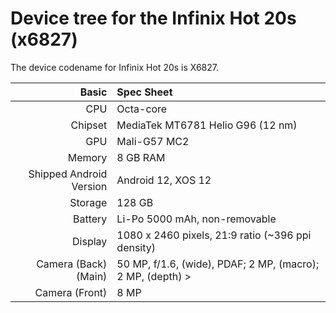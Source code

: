 Device tree for the Infinix Hot 20s (x6827)
=================================================

The device codename for Infinix Hot 20s is X6827.

| Basic                   | Spec Sheet                                                                                                                     |
| -----------------------:|:------------------------------------------------------------------------------------------------------------------------------ |
| CPU                     | Octa-core                                                                                                                      |
| Chipset                 | MediaTek MT6781 Helio G96 (12 nm)                                                                                                            |
| GPU                     | Mali-G57 MC2                                                                                                                   |
| Memory                  | 8 GB RAM                                                                                                                       |
| Shipped Android Version | Android 12, XOS 12                                                                                                                          |
| Storage                 | 128 GB                                                                                                                         |
| Battery                 | Li-Po 5000 mAh, non-removable                                                                                                  |
| Display                 | 1080 x 2460 pixels, 21:9 ratio (~396 ppi density)                                                                              |
| Camera (Back)(Main)     | 50 MP, f/1.6, (wide), PDAF; 2 MP, (macro); 2 MP, (depth)                                                                >
| Camera (Front)          | 8 MP                                                                                                                           |
